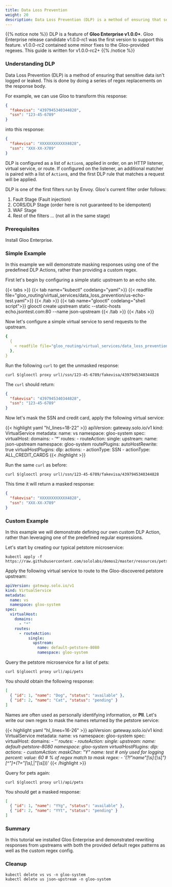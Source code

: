 ```yaml
---
title: Data Loss Prevention
weight: 20
description: Data Loss Prevention (DLP) is a method of ensuring that sensitive data isn't logged or leaked
---
```


{{% notice note %}}
DLP is a feature of **Gloo Enterprise v1.0.0+**. Gloo Enterprise release candidate v1.0.0-rc1 was the first version to
support this feature. v1.0.0-rc2 contained some minor fixes to the Gloo-provided regexes. This guide is written for
v1.0.0-rc2+
{{% /notice %}}

### Understanding DLP

Data Loss Prevention (DLP) is a method of ensuring that sensitive data isn't logged or leaked. This is done by doing
a series of regex replacements on the response body.

For example, we can use Gloo to transform this response:

```json
{
  "fakevisa": "4397945340344828",
  "ssn": "123-45-6789"
}
```

into this response:

```json
{
  "fakevisa": "XXXXXXXXXXXX4828",
  "ssn": "XXX-XX-X789"
}
```

DLP is configured as a list of `Action`s, applied in order, on an HTTP listener, virtual service, or route. If
configured on the listener, an additional matcher is paired with a list of `Action`s, and the first DLP rule that
matches a request will be applied.

DLP is one of the first filters run by Envoy. Gloo's current filter order follows:

1. Fault Stage (Fault injection)
1. CORS/DLP Stage (order here is not guaranteed to be idempotent)
1. WAF Stage
1. Rest of the filters ... (not all in the same stage)

### Prerequisites

Install Gloo Enterprise.

### Simple Example

In this example we will demonstrate masking responses using one of the predefined DLP Actions, rather than providing
a custom regex.

First let's begin by configuring a simple static upstream to an echo site.

{{< tabs >}}
{{< tab name="kubectl" codelang="yaml">}}
{{< readfile file="gloo_routing/virtual_services/data_loss_prevention/us-echo-test.yaml">}}
{{< /tab >}}
{{< tab name="glooctl" codelang="shell script">}}
glooctl create upstream static --static-hosts echo.jsontest.com:80 --name json-upstream
{{< /tab >}}
{{< /tabs >}}

Now let's configure a simple virtual service to send requests to the upstream.

```yaml
{
  {
    < readfile file="gloo_routing/virtual_services/data_loss_prevention/vs-json-upstream.yaml">,
  },
}
```

Run the following `curl` to get the unmasked response:

```shell script
curl $(glooctl proxy url)/ssn/123-45-6789/fakevisa/4397945340344828
```

The `curl` should return:

```json
{
  "fakevisa": "4397945340344828",
  "ssn": "123-45-6789"
}
```

Now let's mask the SSN and credit card, apply the following virtual service:

{{< highlight yaml "hl_lines=18-22" >}}
apiVersion: gateway.solo.io/v1
kind: VirtualService
metadata:
name: vs
namespace: gloo-system
spec:
virtualHost:
domains: - '\*'
routes: - routeAction:
single:
upstream:
name: json-upstream
namespace: gloo-system
routePlugins:
autoHostRewrite: true
virtualHostPlugins:
dlp:
actions: - actionType: SSN - actionType: ALL_CREDIT_CARDS
{{< /highlight >}}

Run the same `curl` as before:

```shell script
curl $(glooctl proxy url)/ssn/123-45-6789/fakevisa/4397945340344828
```

This time it will return a masked response:

```json
{
  "fakevisa": "XXXXXXXXXXXX4828",
  "ssn": "XXX-XX-X789"
}
```

### Custom Example

In this example we will demonstrate defining our own custom DLP Action, rather than leveraging one of
the predefined regular expressions.

Let's start by creating our typical petstore microservice:

```shell
kubectl apply -f https://raw.githubusercontent.com/sololabs/demos2/master/resources/petstore.yaml
```

Apply the following virtual service to route to the Gloo-discovered petstore upstream:

```yaml
apiVersion: gateway.solo.io/v1
kind: VirtualService
metadata:
  name: vs
  namespace: gloo-system
spec:
  virtualHost:
    domains:
      - "*"
    routes:
      - routeAction:
          single:
            upstream:
              name: default-petstore-8080
              namespace: gloo-system
```

Query the petstore microservice for a list of pets:

```shell
curl $(glooctl proxy url)/api/pets
```

You should obtain the following response:

```json
[
  { "id": 1, "name": "Dog", "status": "available" },
  { "id": 2, "name": "Cat", "status": "pending" }
]
```

Names are often used as personally identifying information, or **PII**. Let's write our own regex to mask the
names returned by the petstore service:

{{< highlight yaml "hl_lines=16-26" >}}
apiVersion: gateway.solo.io/v1
kind: VirtualService
metadata:
name: vs
namespace: gloo-system
spec:
virtualHost:
domains: - '_'
routes: - routeAction:
single:
upstream:
name: default-petstore-8080
namespace: gloo-system
virtualHostPlugins:
dlp:
actions: - customAction:
maskChar: "Y"
name: test # only used for logging
percent:
value: 60 # % of regex match to mask
regex: - '(?!"name"[\s]_:[\s]_")[^"]+(?="[\s]_,|"[\s]})'
{{< /highlight >}}

Query for pets again:

```shell script
curl $(glooctl proxy url)/api/pets
```

You should get a masked response:

```json
[
  { "id": 1, "name": "YYg", "status": "available" },
  { "id": 2, "name": "YYt", "status": "pending" }
]
```

### Summary

In this tutorial we installed Gloo Enterprise and demonstrated rewriting responses from upstreams
with both the provided default regex patterns as well as the custom regex config.

### Cleanup

```shell script
kubectl delete vs vs -n gloo-system
kubectl delete us json-upstream -n gloo-system
```
